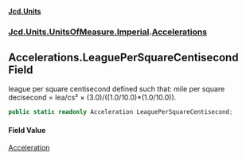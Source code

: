 #### [Jcd.Units](index 'index')
### [Jcd.Units.UnitsOfMeasure.Imperial](Jcd.Units.UnitsOfMeasure.Imperial 'Jcd.Units.UnitsOfMeasure.Imperial').[Accelerations](Accelerations 'Jcd.Units.UnitsOfMeasure.Imperial.Accelerations')

## Accelerations.LeaguePerSquareCentisecond Field

league per square centisecond defined such that: mile per square decisecond = lea/cs² ×
(3.0)/((1.0/10.0)*(1.0/10.0)).

```csharp
public static readonly Acceleration LeaguePerSquareCentisecond;
```

#### Field Value
[Acceleration](Acceleration 'Jcd.Units.UnitTypes.Acceleration')
